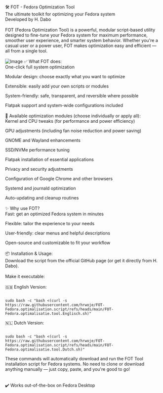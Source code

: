 🛠️ FOT - Fedora Optimization Tool<br>
The ultimate toolkit for optimizing your Fedora system<br>
Developed by H. Dabo<br>
<br>
FOT (Fedora Optimization Tool) is a powerful, modular script-based utility designed to fine-tune your Fedora system for maximum performance, smoother user experience, and smarter system behavior. Whether you're a casual user or a power user, FOT makes optimization easy and efficient — all from a single tool.<br>
<br>
![Image](https://github.com/user-attachments/assets/c76137d5-43f5-4013-aaec-24e690b2d034)
✅ What FOT does:<br>
One-click full system optimization

Modular design: choose exactly what you want to optimize

Extensible: easily add your own scripts or modules

System-friendly: safe, transparent, and reversible where possible

Flatpak support and system-wide configurations included<br>
<br>
🔧 Available optimization modules (choose individually or apply all):<br>
Kernel and CPU tweaks (for performance and power efficiency)<br>

GPU adjustments (including fan noise reduction and power saving)

GNOME and Wayland enhancements

SSD/NVMe performance tuning

Flatpak installation of essential applications

Privacy and security adjustments

Configuration of Google Chrome and other browsers

Systemd and journald optimization

Auto-updating and cleanup routines<br>
<br>
✨ Why use FOT?<br>
Fast: get an optimized Fedora system in minutes

Flexible: tailor the experience to your needs

User-friendly: clear menus and helpful descriptions

Open-source and customizable to fit your workflow<br>
<br>
📦 Installation & Usage:<br>
Download the script from the official GitHub page (or get it directly from H. Dabo).<br>
<br>
Make it executable:<br>
<br>
🇬🇧 English Version:
<pre><code id="command">
sudo bash -c "bash <(curl -s https://raw.githubusercontent.com/hrwoje/FOT-Fedora.optimalisation.script/refs/heads/main/FOT-Fedora.optimalisatie.tool.Englisch.sh)"
</code></pre>
🇳🇱 Dutch Version:
<pre><code id="command">
sudo bash -c "bash <(curl -s https://raw.githubusercontent.com/hrwoje/FOT-Fedora.optimalisation.script/refs/heads/main/FOT-Fedora.optimalisatie.tool.Dutch.sh)"
</code></pre>
These commands will automatically download and run the FOT Tool installation script for Fedora systems.
No need to clone or download anything manually — just copy, paste, and you're good to go!<br><br>
<br>
✔️ Works out-of-the-box on Fedora Desktop<br>


